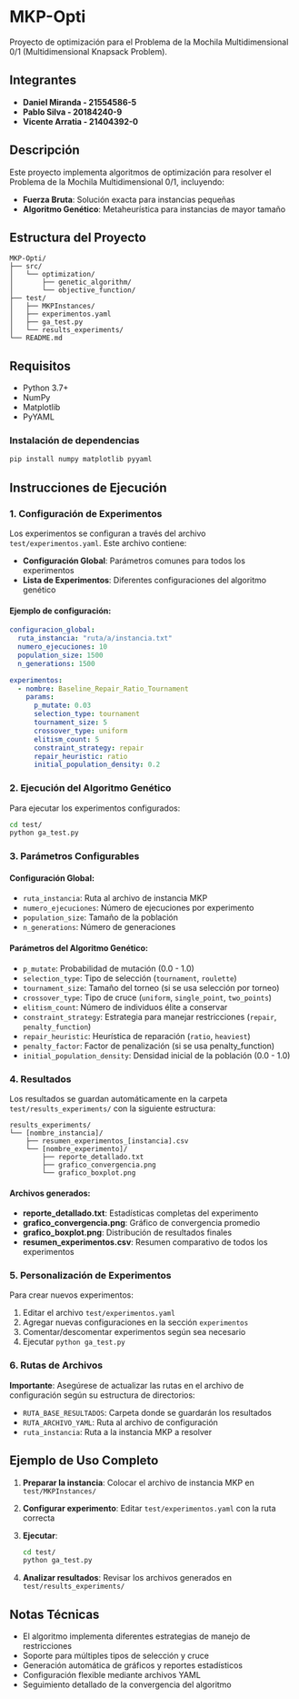 # MKP-Opti

Proyecto de optimización para el Problema de la Mochila Multidimensional 0/1 (Multidimensional Knapsack Problem).

## Integrantes

- **Daniel Miranda - 21554586-5**
- **Pablo Silva - 20184240-9**
- **Vicente Arratia - 21404392-0**

## Descripción

Este proyecto implementa algoritmos de optimización para resolver el Problema de la Mochila Multidimensional 0/1, incluyendo:

- **Fuerza Bruta**: Solución exacta para instancias pequeñas
- **Algoritmo Genético**: Metaheurística para instancias de mayor tamaño

## Estructura del Proyecto

```
MKP-Opti/
├── src/
│   └── optimization/
│       ├── genetic_algorithm/
│       └── objective_function/
├── test/
│   ├── MKPInstances/
│   ├── experimentos.yaml
│   ├── ga_test.py
│   └── results_experiments/
└── README.md
```

## Requisitos

- Python 3.7+
- NumPy
- Matplotlib
- PyYAML

### Instalación de dependencias

```bash
pip install numpy matplotlib pyyaml
```

## Instrucciones de Ejecución

### 1. Configuración de Experimentos

Los experimentos se configuran a través del archivo `test/experimentos.yaml`. Este archivo contiene:

- **Configuración Global**: Parámetros comunes para todos los experimentos
- **Lista de Experimentos**: Diferentes configuraciones del algoritmo genético

#### Ejemplo de configuración:

```yaml
configuracion_global:
  ruta_instancia: "ruta/a/instancia.txt"
  numero_ejecuciones: 10
  population_size: 1500
  n_generations: 1500

experimentos:
  - nombre: Baseline_Repair_Ratio_Tournament
    params:
      p_mutate: 0.03
      selection_type: tournament
      tournament_size: 5
      crossover_type: uniform
      elitism_count: 5
      constraint_strategy: repair
      repair_heuristic: ratio
      initial_population_density: 0.2
```

### 2. Ejecución del Algoritmo Genético

Para ejecutar los experimentos configurados:

```bash
cd test/
python ga_test.py
```

### 3. Parámetros Configurables

#### Configuración Global:
- `ruta_instancia`: Ruta al archivo de instancia MKP
- `numero_ejecuciones`: Número de ejecuciones por experimento
- `population_size`: Tamaño de la población
- `n_generations`: Número de generaciones

#### Parámetros del Algoritmo Genético:
- `p_mutate`: Probabilidad de mutación (0.0 - 1.0)
- `selection_type`: Tipo de selección (`tournament`, `roulette`)
- `tournament_size`: Tamaño del torneo (si se usa selección por torneo)
- `crossover_type`: Tipo de cruce (`uniform`, `single_point`, `two_points`)
- `elitism_count`: Número de individuos élite a conservar
- `constraint_strategy`: Estrategia para manejar restricciones (`repair`, `penalty_function`)
- `repair_heuristic`: Heurística de reparación (`ratio`, `heaviest`)
- `penalty_factor`: Factor de penalización (si se usa penalty_function)
- `initial_population_density`: Densidad inicial de la población (0.0 - 1.0)

### 4. Resultados

Los resultados se guardan automáticamente en la carpeta `test/results_experiments/` con la siguiente estructura:

```
results_experiments/
└── [nombre_instancia]/
    ├── resumen_experimentos_[instancia].csv
    └── [nombre_experimento]/
        ├── reporte_detallado.txt
        ├── grafico_convergencia.png
        └── grafico_boxplot.png
```

#### Archivos generados:
- **reporte_detallado.txt**: Estadísticas completas del experimento
- **grafico_convergencia.png**: Gráfico de convergencia promedio
- **grafico_boxplot.png**: Distribución de resultados finales
- **resumen_experimentos.csv**: Resumen comparativo de todos los experimentos

### 5. Personalización de Experimentos

Para crear nuevos experimentos:

1. Editar el archivo `test/experimentos.yaml`
2. Agregar nuevas configuraciones en la sección `experimentos`
3. Comentar/descomentar experimentos según sea necesario
4. Ejecutar `python ga_test.py`

### 6. Rutas de Archivos

**Importante**: Asegúrese de actualizar las rutas en el archivo de configuración según su estructura de directorios:

- `RUTA_BASE_RESULTADOS`: Carpeta donde se guardarán los resultados
- `RUTA_ARCHIVO_YAML`: Ruta al archivo de configuración
- `ruta_instancia`: Ruta a la instancia MKP a resolver

## Ejemplo de Uso Completo

1. **Preparar la instancia**: Colocar el archivo de instancia MKP en `test/MKPInstances/`

2. **Configurar experimento**: Editar `test/experimentos.yaml` con la ruta correcta

3. **Ejecutar**: 
   ```bash
   cd test/
   python ga_test.py
   ```

4. **Analizar resultados**: Revisar los archivos generados en `test/results_experiments/`

## Notas Técnicas

- El algoritmo implementa diferentes estrategias de manejo de restricciones
- Soporte para múltiples tipos de selección y cruce
- Generación automática de gráficos y reportes estadísticos
- Configuración flexible mediante archivos YAML
- Seguimiento detallado de la convergencia del algoritmo